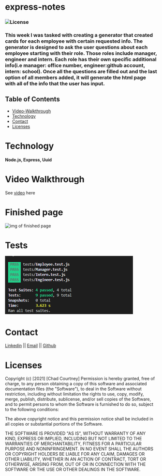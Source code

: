 # express-notes
### ![License](https://img.shields.io/badge/License-MIT-brightgreen.svg)

### This week I was tasked with creating a generator that created cards for each employee with certain requested info. The generator is designed to ask the user questions about each employee starting with their role. Those roles include manager, engineer and intern. Each role has their own specific additional info(i.e manager: office number, engineer:github account, intern: school). Once all the questions are filled out and the last option of all members added, it will generate the html page with all of the info that the user has input.

## Table of Contents
- [Video-Walkthrough](#video-walkthrough)
- [Technology](#technology)
- [Contact](#contact)
- [Licenses](#licenses)


# Technology
#### Node.js, Express, Uuid
####

# Video Walkthrough
See [video](https://youtu.be/9GQp7iFNFU0) here

# Finished page
![img of finished page](https://github.com/chadcourtney9/my-team/blob/main/assets/images/screenshot%20of%20page.PNG)
# Tests
![img of tests](https://github.com/chadcourtney9/my-team/blob/main/assets/images/tests.PNG)

# Contact
[Linkedin](https://www.linkedin.com/in/chad-courtney-7951721ba/) ||
[Email](chadcourtney567@gmail.com) ||
[Github](https://github.com/chadcourtney9)

# Licenses 

Copyright (c) [2021] [Chad Courtney]
Permission is hereby granted, free of charge, to any person obtaining a copy of this software and associated documentation files (the "Software"), to deal in the Software without restriction, including without limitation the rights to use, copy, modify, merge, publish, distribute, sublicense, and/or sell copies of the Software, and to permit persons to whom the Software is furnished to do so, subject to the following conditions:

The above copyright notice and this permission notice shall be included in all copies or substantial portions of the Software.

THE SOFTWARE IS PROVIDED "AS IS", WITHOUT WARRANTY OF ANY KIND, EXPRESS OR IMPLIED, INCLUDING BUT NOT LIMITED TO THE WARRANTIES OF MERCHANTABILITY, FITNESS FOR A PARTICULAR PURPOSE AND NONINFRINGEMENT. IN NO EVENT SHALL THE AUTHORS OR COPYRIGHT HOLDERS BE LIABLE FOR ANY CLAIM, DAMAGES OR OTHER LIABILITY, WHETHER IN AN ACTION OF CONTRACT, TORT OR OTHERWISE, ARISING FROM, OUT OF OR IN CONNECTION WITH THE SOFTWARE OR THE USE OR OTHER DEALINGS IN THE SOFTWARE.